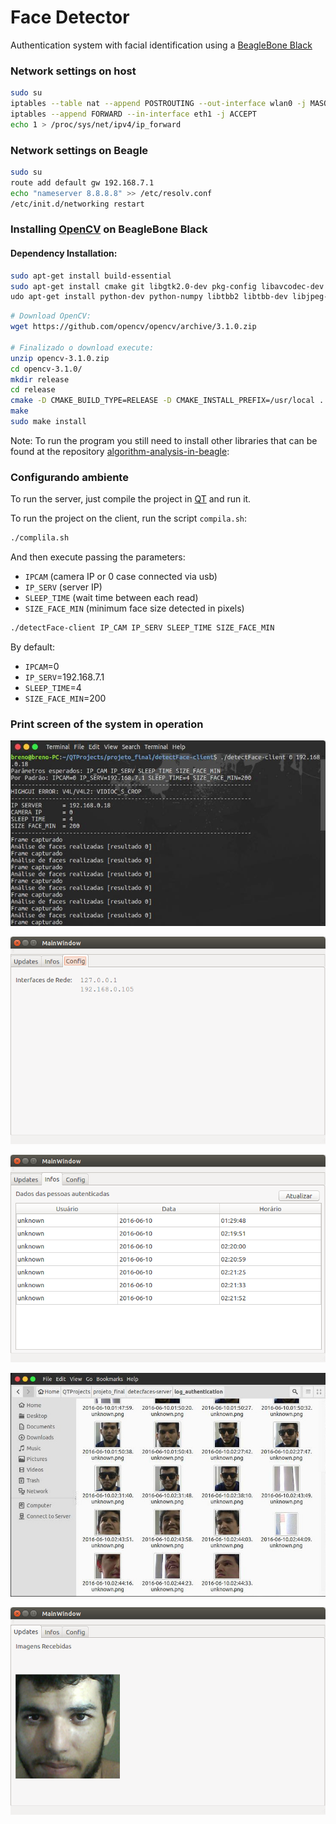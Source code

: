# Face Detector

Authentication system with facial identification using a [BeagleBone Black]

### Network settings on host 

```bash
sudo su
iptables --table nat --append POSTROUTING --out-interface wlan0 -j MASQUERADE
iptables --append FORWARD --in-interface eth1 -j ACCEPT
echo 1 > /proc/sys/net/ipv4/ip_forward
```

### Network settings on Beagle 

```bash
sudo su
route add default gw 192.168.7.1
echo "nameserver 8.8.8.8" >> /etc/resolv.conf
/etc/init.d/networking restart
```

### Installing [OpenCV] on BeagleBone Black

####  Dependency Installation:

```bash
sudo apt-get install build-essential
sudo apt-get install cmake git libgtk2.0-dev pkg-config libavcodec-dev libavformat-dev libswscale-dev
udo apt-get install python-dev python-numpy libtbb2 libtbb-dev libjpeg-dev libpng-dev libtiff-dev libjasper-dev libdc1394-22-dev
```

```bash
# Download OpenCV: 
wget https://github.com/opencv/opencv/archive/3.1.0.zip

# Finalizado o download execute: 
unzip opencv-3.1.0.zip
cd opencv-3.1.0/
mkdir release
cd release
cmake -D CMAKE_BUILD_TYPE=RELEASE -D CMAKE_INSTALL_PREFIX=/usr/local ..
make
sudo make install
```

Note: To run the program you still need to install other libraries that can be found at the repository [algorithm-analysis-in-beagle]:

### Configurando ambiente

To run the server, just compile the project in [QT] and run it.
	
To run the project on the client, run the script `compila.sh`:
	
```bash
./complila.sh
```

And then execute passing the parameters:

- `IPCAM` (camera IP or 0 case connected via usb)
- `IP_SERV` (server IP) 
- `SLEEP_TIME` (wait time between each read) 
- `SIZE_FACE_MIN` (minimum face size detected in pixels)

```bash
./detectFace-client IP_CAM IP_SERV SLEEP_TIME SIZE_FACE_MIN
```

By default: 

- `IPCAM`=0 
- `IP_SERV`=192.168.7.1 
- `SLEEP_TIME`=4 
- `SIZE_FACE_MIN`=200 

### Print screen of the system in operation


![F1](images/cliente.jpg?raw=true "Execution on the client")
	
![F2](images/config.jpg?raw=true "Server network information")
	
![F3](images/infos.jpg?raw=true "Log of registered people")
	
![F4](images/save.jpg?raw=true "Directory with photos of the registered")
	
![F5](images/updates.png?raw=true "Update screen of last registered")


 [QT]: <https://www.qt.io/>
 [algorithm-analysis-in-beagle]: <https://github.com/Barbalho12/algorithm-analysis-in-beagle>
 [OpenCV]: <https://opencv.org/>
 [BeagleBone Black]: <https://beagleboard.org/black>

